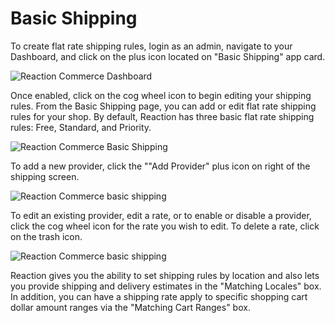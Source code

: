 # Basic Shipping

To create flat rate shipping rules, login as an admin, navigate to your Dashboard, and click on the plus icon located on "Basic Shipping" app card. 

![](/assets/admin-dashboard.png "Reaction Commerce Dashboard")

Once enabled, click on the cog wheel icon to begin editing your shipping rules. From the Basic Shipping page, you can add or edit flat rate shipping rules for your shop. By default, Reaction has three basic flat rate shipping rules: Free, Standard, and Priority. 

![](/assets/admin-basic-shipping.png "Reaction Commerce Basic Shipping")

To add a new provider, click the ""Add Provider" plus icon on right of the shipping screen.

![](/assets/admin-basic-shipping-add-provider.png "Reaction Commerce basic shipping")

To edit an existing provider, edit a rate, or to enable or disable a provider, click the cog wheel icon for the rate you wish to edit. To delete a rate, click on the trash icon. 

![](/assets/admin-basic-shipping-edit-provider.png "Reaction Commerce basic shipping")

Reaction gives you the ability to set shipping rules by location and also lets you provide shipping and delivery estimates in the "Matching Locales" box. In addition, you can have a shipping rate apply to specific shopping cart dollar amount ranges via the "Matching Cart Ranges" box.
